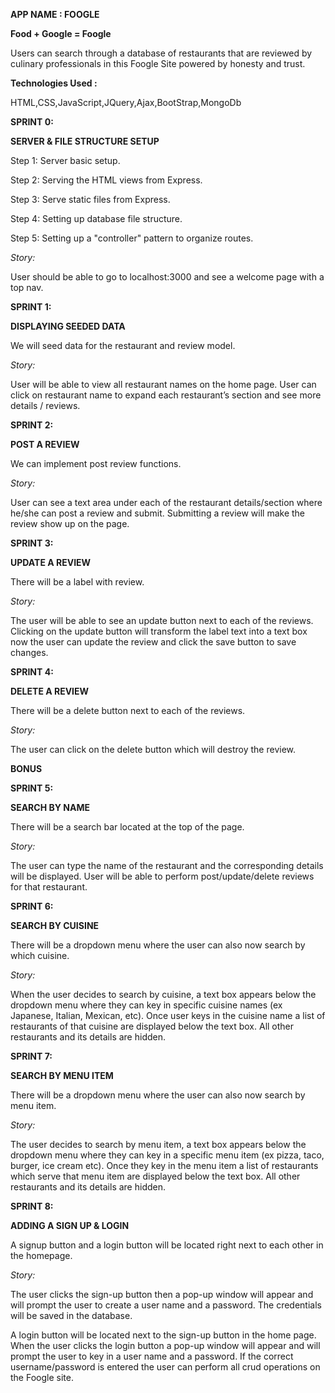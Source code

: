 
**APP NAME : FOOGLE**

**Food + Google = Foogle**

Users can search through a database of restaurants that are reviewed by culinary professionals in this Foogle Site powered by honesty and trust.

**Technologies Used :**


HTML,CSS,JavaScript,JQuery,Ajax,BootStrap,MongoDb

**SPRINT 0:**

**SERVER & FILE STRUCTURE SETUP**

Step 1: Server basic setup.  

Step 2: Serving the HTML views from Express.  

Step 3: Serve static files from Express.

Step 4: Setting up database file structure.  

Step 5: Setting up a "controller" pattern to organize routes.  


*Story:*  

User should be able to go to localhost:3000 and see a welcome page with a top nav.

**SPRINT 1:**

**DISPLAYING SEEDED DATA**  

We will seed data for the restaurant and review model.

*Story:*  

User will be able to view all restaurant names on the home page.
User can click on restaurant name to expand each restaurant’s section and see more details / reviews.

**SPRINT 2:**

**POST A REVIEW**  

We can implement post review functions.

*Story:*  

User can see a text area under each of the restaurant details/section where he/she can post a review and submit.
Submitting a review will make the review show up on the page.


**SPRINT 3:**

**UPDATE A REVIEW**  

There will be a label with review.

*Story:*  

The user will be able to see an update button next to each of the reviews. Clicking on the update button will transform the label text into a text box now the user can update the review and click the save button to save changes.

**SPRINT 4:**

**DELETE A REVIEW**  

There will be a delete button next to each of the reviews.

*Story:*  

The user can click on the delete button which will destroy the review.


**BONUS**

**SPRINT 5:**

**SEARCH BY NAME**  

There will be a search bar located at the top of the page.

*Story:*

The user can type the name of the restaurant and the corresponding details will be displayed.
User will be able to perform post/update/delete reviews for that restaurant.

**SPRINT 6:**

**SEARCH BY CUISINE**  

There will be a dropdown menu where the user can also now search by which cuisine.

*Story:*

When the user decides to search by cuisine, a text box appears below the dropdown menu where they can key in specific cuisine names (ex Japanese, Italian, Mexican, etc). Once user keys in the cuisine name a list of restaurants of that cuisine are displayed below the text box.
All other restaurants and its details are hidden.


**SPRINT 7:**

**SEARCH BY MENU ITEM**

There will be a dropdown menu where the user can also now search by menu item.

*Story:*

The user decides to search by menu item, a text box appears below the dropdown menu where they can key in a specific menu item (ex pizza, taco, burger, ice cream etc). Once they key in the menu item a list of restaurants which serve that menu item are displayed below the text box.
All other restaurants and its details are hidden.


**SPRINT 8:**

**ADDING A SIGN UP & LOGIN**

A signup button and a login button will be located right next to each other in the homepage.

*Story:*

The user clicks the sign-up button then a pop-up window will appear and will prompt the user to create a user name and a password. The credentials will be saved in the database.

A login button will be located next to the sign-up button in the home page. When the user clicks the login button a pop-up window will appear and will prompt the user to key in a user name and a password. If the correct username/password is entered the user can perform all crud operations on the Foogle site.

